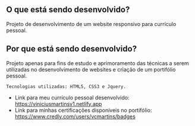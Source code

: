 ## O que está sendo desenvolvido?

Projeto de desenvolvimento de um website responsivo para currículo pessoal.

## Por que está sendo desenvolvido?

 Projeto apenas para fins de estudo e aprimoramento das técnicas a serem utilizadas no desenvolvimento de websites e criação de um portifólio pessoal.

    Tecnologias utilizadas: HTML5, CSS3 e Jquery. 

 * Link para meu currículo pessoal desenvolvido: https://viniciusmartinsv1.netlify.app
 * Link para minhas certificações disponíveis no portifólio: https://www.credly.com/users/vcmartins/badges